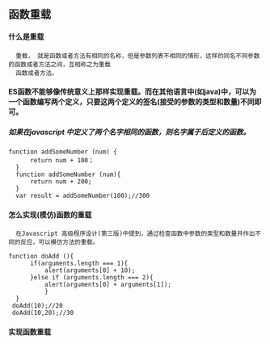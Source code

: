 ## 函数重载
  #### 什么是重载
      重载， 就是函数或者方法有相同的名称，但是参数列表不相同的情形，这样的同名不同参数的函数或者方法之间，互相称之为重载
      函数或者方法。
  #### ES函数不能够像传统意义上那样实现重载。而在其他语言中(如java)中，可以为一个函数编写两个定义，只要这两个定义的签名(接受的参数的类型和数量)不同即可。
  ##### 如果在javascript 中定义了两个名字相同的函数，则名字属于后定义的函数。
  ```
  function addSomeNumber (num) {
        return num + 100；   
    }
    function addSomeNumber (num){
        return num + 200;
    }
    var result = addSomeNumber(100);//300
  ```
  #### 怎么实现(模仿)函数的重载
      在Javascript 高级程序设计(第三版)中提到，通过检查函数中参数的类型和数量并作出不同的反应，可以模仿方法的重载。
  ```
  function doAdd (){
        if(arguments.length === 1){
            alert(arguments[0] + 10);
        }else if (arguments.length === 2){
            alert(arguments[0] + arguments[1]);
            }
    }
   doAdd(10);//20
   doAdd(10,20);//30
 ```
#### 实现函数重载
